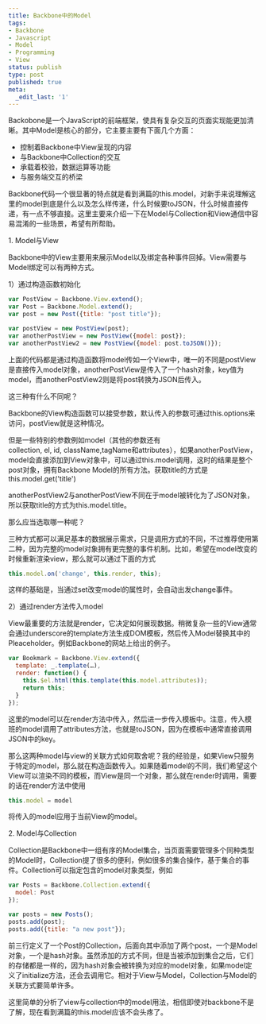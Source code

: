 ```yaml
---
title: Backbone中的Model
tags:
- Backbone
- Javascript
- Model
- Programming
- View
status: publish
type: post
published: true
meta:
  _edit_last: '1'
---
```

Backobone是一个JavaScript的前端框架，使具有复杂交互的页面实现能更加清晰。其中Model是核心的部分，它主要主要有下面几个方面：

  * 控制着Backbone中View呈现的内容
  * 与Backbone中Collection的交互
  * 承载着校验，数据运算等功能
  * 与服务端交互的桥梁

Backbone代码一个很显著的特点就是看到满篇的this.model，对新手来说理解这里的model到底是什么以及怎么样传递，什么时候要toJSON，什么时候直接传递，有一点不够直接。这里主要来介绍一下在Model与Collection和View通信中容易混淆的一些场景，希望有所帮助。

1\. Model与View

Backbone中的View主要用来展示Model以及绑定各种事件回掉。View需要与Model绑定可以有两种方式。

1）通过构造函数初始化

```js
var PostView = Backbone.View.extend();
var Post = Backbone.Model.extend();
var post = new Post({title: "post title"});

var postView = new PostView(post);
var anotherPostView = new PostView({model: post});
var anotherPostView2 = new PostView({model: post.toJSON()});
```
上面的代码都是通过构造函数将model传如一个View中，唯一的不同是postView是直接传入model对象，anotherPostView是传入了一个hash对象，key值为model，而anotherPostView2则是将post转换为JSON后传入。

这三种有什么不同呢？

Backbone的View构造函数可以接受参数，默认传入的参数可通过this.options来访问，postView就是这种情况。

但是一些特别的参数例如model（其他的参数还有collection, el, id, className,tagName和attributes），如果anotherPostView，model会直接添加到View对象中，可以通过this.model调用，这时的结果是整个post对象，拥有Backbone Model的所有方法。获取title的方式是this.model.get('title')

anotherPostView2与anotherPostView不同在于model被转化为了JSON对象，所以获取title的方式为this.model.title。

那么应当选取哪一种呢？

三种方式都可以满足基本的数据展示需求，只是调用方式的不同，不过推荐使用第二种，因为完整的model对象拥有更完整的事件机制。比如，希望在model改变的时候重新渲染view，那么就可以通过下面的方式

```js
this.model.on('change', this.render, this);
```
这样的基础是，当通过set改变model的属性时，会自动出发change事件。

2）通过render方法传入model

View最重要的方法就是render，它决定如何展现数据。稍微复杂一些的View通常会通过underscore的template方法生成DOM模板，然后传入Model替换其中的Pleaceholder。例如Backbone的网站上给出的例子。

```js
var Bookmark = Backbone.View.extend({
  template: _.template(…),
  render: function() {
    this.$el.html(this.template(this.model.attributes));
    return this;
  }
});
```
这里的model可以在render方法中传入，然后进一步传入模板中。注意，传入模班的model调用了attributes方法，也就是toJSON，因为在模板中通常直接调用JSON中的key。

那么这两种model与view的关联方式如何取舍呢？我的经验是，如果View只服务于特定的model，那么就在构造函数传入。如果随着model的不同，我们希望这个View可以渲染不同的模板，而View是同一个对象，那么就在render时调用，需要的话在render方法中使用

```js
this.model = model
```
将传入的model应用于当前View的model。

2\. Model与Collection

Collection是Backbone中一组有序的Model集合，当页面需要管理多个同种类型的Model时，Collection提了很多的便利，例如很多的集合操作，基于集合的事件。Collection可以指定包含的model对象类型，例如

```js
var Posts = Backbone.Collection.extend({
  model: Post
});

var posts = new Posts();
posts.add(post);
posts.add({title: "a new post"});
```
前三行定义了一个Post的Collection，后面向其中添加了两个post，一个是Model对象，一个是hash对象。虽然添加的方式不同，但是当被添加到集合之后，它们的存储都是一样的，因为hash对象会被转换为对应的model对象，如果model定义了initialize方法，还会去调用它。相对于View与Model，Collection与Model的关联方式要简单许多。

这里简单的分析了view与collection中的model用法，相信即使对backbone不是了解，现在看到满篇的this.model应该不会头疼了。
